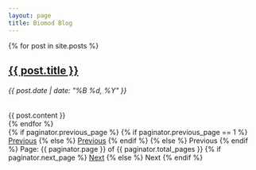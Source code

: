 ```yaml
---
layout: page
title: Biomod Blog
---
```


<!-- This loops through the paginated posts -->
<p></p>

{% for post in site.posts %}
<h2><a href="{{ post.url }}">{{ post.title }}</a></h2>

<h6>{{ post.date | date: "%B %d, %Y" }}</h6>

<div class="snippet">
{{ post.content }}
</div>
{% endfor %}

<!-- Pagination links -->
<div class="pagination">
{% if paginator.previous_page %}
{% if paginator.previous_page == 1 %}
<a href="/blog/index.html">Previous</a>
{% else %}
<a href="/blog/page{{ paginator.previous_page }}/index.html" class="previous">Previous</a>
{% endif %}
{% else %}
<span class="previous">Previous</span>
{% endif %}
<span class="page_number ">Page: {{ paginator.page }} of {{ paginator.total_pages }}</span>
{% if paginator.next_page %}
<a href="/blog/page{{ paginator.next_page }}/index.html" class="next">Next</a>
{% else %}
<span class="next ">Next</span>
{% endif %}
</div>

